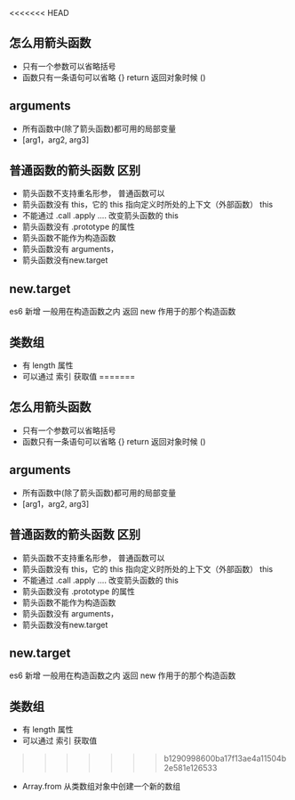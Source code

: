 <<<<<<< HEAD
## 怎么用箭头函数
- 只有一个参数可以省略括号
- 函数只有一条语句可以省略 {} return
返回对象时候 () 

## arguments
- 所有函数中(除了箭头函数)都可用的局部变量
- [arg1，arg2, arg3]

## 普通函数的箭头函数 区别
- 箭头函数不支持重名形参， 普通函数可以
- 箭头函数没有 this，它的 this 指向定义时所处的上下文（外部函数）  this
- 不能通过 .call .apply .... 改变箭头函数的 this
- 箭头函数没有 .prototype 的属性
- 箭头函数不能作为构造函数
- 箭头函数没有 arguments， 
- 箭头函数没有new.target

## new.target
es6 新增
一般用在构造函数之内 返回 new 作用于的那个构造函数

## 类数组
- 有 length 属性
- 可以通过 索引 获取值
=======
## 怎么用箭头函数
- 只有一个参数可以省略括号
- 函数只有一条语句可以省略 {} return
返回对象时候 () 

## arguments
- 所有函数中(除了箭头函数)都可用的局部变量
- [arg1，arg2, arg3]

## 普通函数的箭头函数 区别
- 箭头函数不支持重名形参， 普通函数可以
- 箭头函数没有 this，它的 this 指向定义时所处的上下文（外部函数）  this
- 不能通过 .call .apply .... 改变箭头函数的 this
- 箭头函数没有 .prototype 的属性
- 箭头函数不能作为构造函数
- 箭头函数没有 arguments， 
- 箭头函数没有new.target

## new.target
es6 新增
一般用在构造函数之内 返回 new 作用于的那个构造函数

## 类数组
- 有 length 属性
- 可以通过 索引 获取值
>>>>>>> b1290998600ba17f13ae4a11504b2e581e126533
- Array.from 从类数组对象中创建一个新的数组